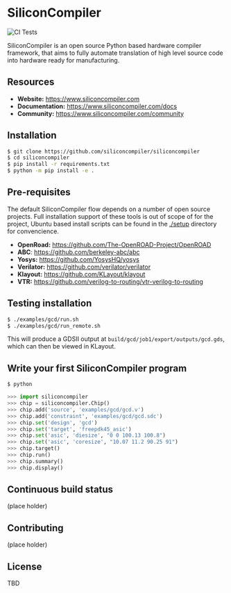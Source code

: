 # SiliconCompiler

![CI Tests](https://github.com/zeroasiccorp/siliconcompiler/workflows/CI%20Tests/badge.svg)

SiliconCompiler is an open source Python based hardware compiler framework, that aims to fully automate translation of high level source code into hardware ready for manufacturing.

## Resources

- **Website:** https://www.siliconcompiler.com
- **Documentation:** https://www.siliconcompiler.com/docs
- **Community:** https://www.siliconcompiler.com/community

## Installation
```sh
$ git clone https://github.com/siliconcompiler/siliconcompiler
$ cd siliconcompiler
$ pip install -r requirements.txt
$ python -m pip install -e .
```

## Pre-requisites
The default SiliconCompiler flow depends on a number of open source projects. Full installation support of these tools is out of scope of for the project, Ubuntu based install scripts can be found in the [./setup](setup) directory for convencience.

- **OpenRoad:** https://github.com/The-OpenROAD-Project/OpenROAD
- **ABC**: https://github.com/berkeley-abc/abc
- **Yosys:** https://github.com/YosysHQ/yosys
- **Verilator:** https://github.com/verilator/verilator
- **Klayout:** https://github.com/KLayout/klayout
- **VTR:** https://github.com/verilog-to-routing/vtr-verilog-to-routing

## Testing installation

```bash
$ ./examples/gcd/run.sh
$ ./examples/gcd/run_remote.sh
```
This will produce a GDSII output at `build/gcd/job1/export/outputs/gcd.gds`, which can then be viewed in KLayout.

## Write your first SiliconCompiler program

```sh
$ python
```

```python
>>> import siliconcompiler
>>> chip = siliconcompiler.Chip()
>>> chip.add('source', 'examples/gcd/gcd.v')
>>> chip.add('constraint', 'examples/gcd/gcd.sdc')
>>> chip.set('design', 'gcd')
>>> chip.set('target', 'freepdk45_asic')
>>> chip.set('asic', 'diesize', "0 0 100.13 100.8")
>>> chip.set('asic', 'coresize', "10.07 11.2 90.25 91")
>>> chip.target()
>>> chip.run()
>>> chip.summary()
>>> chip.display()
```
## Continuous build status
(place holder)

## Contributing
(place holder)

## License
TBD



